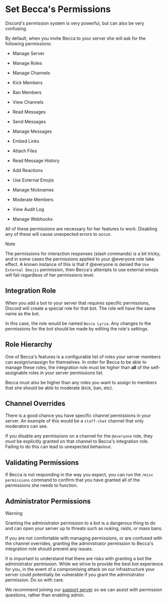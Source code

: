 # Set Becca's Permissions

Discord's permission system is very powerful, but can also be very confusing.

By default, when you invite Becca to your server she will ask for the following permissions:

- Manage Server

- Manage Roles

- Manage Channels

- Kick Members

- Ban Members

- View Channels

- Read Messages

- Send Messages

- Manage Messages

- Embed Links

- Attach Files

- Read Message History

- Add Reactions

- Use External Emojis

- Manage Nicknames

- Moderate Members

- View Audit Log

- Manage Webhooks

All of these permissions are necessary for her features to work. Disabling any of these will cause unexpected errors to occur.

> [!NOTE]
> The permissions for interaction responses (slash commands) is a bit tricky, and in some cases the permissions applied to your @everyone role take effect. A known instance of this is that if @everyone is denied the `Use External Emojis` permission, then Becca's attempts to use external emojis will fail regardless of her permissions level.

## Integration Role

When you add a bot to your server that requires specific permissions, Discord will create a special role for that bot. The role will have the same name as the bot.

In this case, the role would be named `Becca Lyria`. Any changes to the permissions for the bot should be made by editing the role's settings.

## Role Hierarchy

One of Becca's features is a configurable list of roles your server members can assign/unassign for themselves. In order for Becca to be able to manage these roles, the integration role must be _higher_ than **all** of the self-assignable roles in your server permissions list.

Becca must also be higher than any roles you want to assign to members that she should be able to moderate (kick, ban, etc).

## Channel Overrides

There is a good chance you have specific channel permissions in your server. An example of this would be a `staff-chat` channel that only moderators can see.

If you disable any permissions on a channel for the `@everyone` role, they _must_ be explicitly granted on that channel to Becca's integration role. Failing to do this can lead to unexpected behaviour.

## Validating Permissions

If Becca is not responding in the way you expect, you can run the `/misc permissions` command to confirm that you have granted all of the permissions she needs to function.

## Administrator Permissions

> [!WARNING]
> Granting the administrator permission to a bot is a dangerous thing to do and can open your server up to threats such as nuking, raids, or mass bans.

If you are not comfortable with managing permissions, or are confused with the channel overrides, granting the administrator permission to Becca's integration role should prevent any issues.

It is important to understand that there are risks with granting a bot the administrator permission. While we strive to provide the best bot experience for you, in the event of a compromising attack on our infrastructure your server could potentially be vulnerable if you grant the administrator permission. Do so with care.

We recommend joining our [support server](https://chat.nhcarrigan.com) so we can assist with permission questions, rather than enabling admin.
